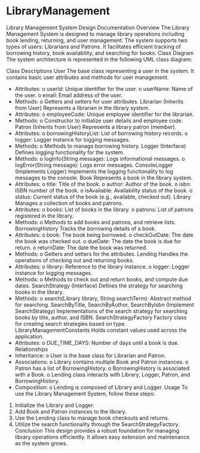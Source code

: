 # LibraryManagement

Library Management System Design Documentation
Overview
The Library Management System is designed to manage library operations including book lending, returning, and user management. The system supports two types of users: Librarians and Patrons. It facilitates efficient tracking of borrowing history, book availability, and searching for books.
Class Diagram
The system architecture is represented in the following UML class diagram:

Class Descriptions
User
The base class representing a user in the system. It contains basic user attributes and methods for user management.
* Attributes:
o userId: Unique identifier for the user.
o userName: Name of the user.
o email: Email address of the user.
* Methods:
o Getters and setters for user attributes.
Librarian (Inherits from User)
Represents a librarian in the library system.
* Attributes:
o employeeCode: Unique employee identifier for the librarian.
* Methods:
o Constructor to initialize user details and employee code.
Patron (Inherits from User)
Represents a library patron (member).
* Attributes:
o borrowingHistoryList: List of borrowing history records.
o logger: Logger instance for logging messages.
* Methods:
o Methods to manage borrowing history.
Logger (Interface)
Defines logging functionality for the system.
* Methods:
o logInfo(String message): Logs informational messages.
o logError(String message): Logs error messages.
ConsoleLogger (Implements Logger)
Implements the logging functionality to log messages to the console.
Book
Represents a book in the library system.
* Attributes:
o title: Title of the book.
o author: Author of the book.
o isbn: ISBN number of the book.
o isAvailable: Availability status of the book.
o status: Current status of the book (e.g., available, checked out).
Library
Manages a collection of books and patrons.
* Attributes:
o books: List of books in the library.
o patrons: List of patrons registered in the library.
* Methods:
o Methods to add books and patrons, and retrieve lists.
BorrowingHistory
Tracks the borrowing details of a book.
* Attributes:
o book: The book being borrowed.
o checkOutDate: The date the book was checked out.
o dueDate: The date the book is due for return.
o returnDate: The date the book was returned.
* Methods:
o Getters and setters for the attributes.
Lending
Handles the operations of checking out and returning books.
* Attributes:
o library: Reference to the library instance.
o logger: Logger instance for logging messages.
* Methods:
o Methods to check out and return books, and compute due dates.
SearchStrategy (Interface)
Defines the strategy for searching books in the library.
* Methods:
o search(Library library, String searchTerm): Abstract method for searching.
SearchByTitle, SearchByAuthor, SearchByIsbn (Implement SearchStrategy)
Implementations of the search strategy for searching books by title, author, and ISBN.
SearchStrategyFactory
Factory class for creating search strategies based on type.
LibraryManagementConstants
Holds constant values used across the application.
* Attributes:
o DUE_TIME_DAYS: Number of days until a book is due.
Relationships
* Inheritance:
o User is the base class for Librarian and Patron.
* Associations:
o Library contains multiple Book and Patron instances.
o Patron has a list of BorrowingHistory.
o BorrowingHistory is associated with a Book.
o Lending class interacts with Library, Logger, Patron, and BorrowingHistory.
* Composition:
o Lending is composed of Library and Logger.
Usage
To use the Library Management System, follow these steps:
1. Initialize the Library and Logger.
2. Add Book and Patron instances to the library.
3. Use the Lending class to manage book checkouts and returns.
4. Utilize the search functionality through the SearchStrategyFactory.
Conclusion
This design provides a robust foundation for managing library operations efficiently. It allows easy extension and maintenance as the system grows.

